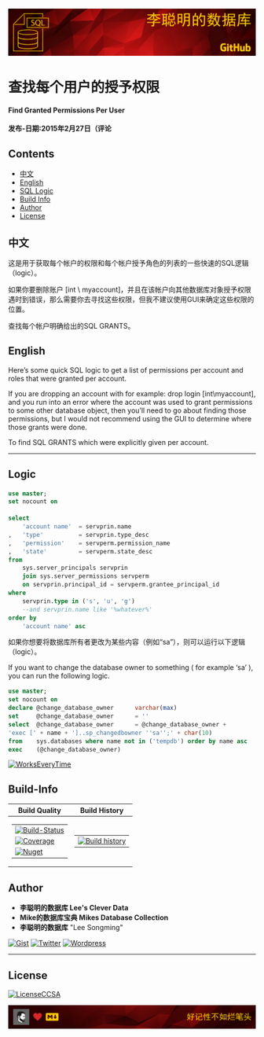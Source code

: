 ![CLEVER DATA GIT REPO](https://raw.githubusercontent.com/LiCongMingDeShujuku/git-resources/master/0-clever-data-github.png "李聪明的数据库")

# 查找每个用户的授予权限
#### Find Granted Permissions Per User
**发布-日期:2015年2月27日（评论**

## Contents

- [中文](#中文)
- [English](#English)
- [SQL Logic](#Logic)
- [Build Info](#Build-Info)
- [Author](#Author)
- [License](#License) 


## 中文
这是用于获取每个帐户的权限和每个帐户授予角色的列表的一些快速的SQL逻辑（logic）。

如果你要删除账户 [int \ myaccount]，并且在该帐户向其他数据库对象授予权限遇时到错误，那么需要你去寻找这些权限，但我不建议使用GUI来确定这些权限的位置。

查找每个帐户明确给出的SQL GRANTS。


## English
Here’s some quick SQL logic to get a list of permissions per account and roles that were granted per account.

If you are dropping an account with for example: drop login [int\myaccount], and you run into an error where the account was used to grant permissions to some other database object, then you’ll need to go about finding those permissions, but I would not recommend using the GUI to determine where those grants were done.

To find SQL GRANTS which were explicitly given per account.

---
## Logic
```SQL
use master;
set nocount on
 
select
	'account name' 	= servprin.name
,   'type' 			= servprin.type_desc
,   'permission' 	= servperm.permission_name
,   'state' 		= servperm.state_desc
from
	sys.server_principals servprin
	join sys.server_permissions servperm
	on servprin.principal_id = servperm.grantee_principal_id
where
	servprin.type in ('s', 'u', 'g')
	--and servprin.name like '%whatever%'
order by
	'account name' asc


```

如果你想要将数据库所有者更改为某些内容（例如“sa”），则可以运行以下逻辑（logic）。

If you want to change the database owner to something ( for example ‘sa’ ), you can run the following logic.

```SQL
use master;
set nocount on
declare @change_database_owner      varchar(max)
set 	@change_database_owner      = ''
select  @change_database_owner      = @change_database_owner + 
'exec [' + name + ']..sp_changedbowner ''sa'';' + char(10)
from    sys.databases where name not in ('tempdb') order by name asc
exec    (@change_database_owner)

```


[![WorksEveryTime](https://forthebadge.com/images/badges/60-percent-of-the-time-works-every-time.svg)](https://shitday.de/)

## Build-Info

| Build Quality | Build History |
|--|--|
|<table><tr><td>[![Build-Status](https://ci.appveyor.com/api/projects/status/pjxh5g91jpbh7t84?svg?style=flat-square)](#)</td></tr><tr><td>[![Coverage](https://coveralls.io/repos/github/tygerbytes/ResourceFitness/badge.svg?style=flat-square)](#)</td></tr><tr><td>[![Nuget](https://img.shields.io/nuget/v/TW.Resfit.Core.svg?style=flat-square)](#)</td></tr></table>|<table><tr><td>[![Build history](https://buildstats.info/appveyor/chart/tygerbytes/resourcefitness)](#)</td></tr></table>|

## Author

- **李聪明的数据库 Lee's Clever Data**
- **Mike的数据库宝典 Mikes Database Collection**
- **李聪明的数据库** "Lee Songming"

[![Gist](https://img.shields.io/badge/Gist-李聪明的数据库-<COLOR>.svg)](https://gist.github.com/congmingshuju)
[![Twitter](https://img.shields.io/badge/Twitter-mike的数据库宝典-<COLOR>.svg)](https://twitter.com/mikesdatawork?lang=en)
[![Wordpress](https://img.shields.io/badge/Wordpress-mike的数据库宝典-<COLOR>.svg)](https://mikesdatawork.wordpress.com/)

---
## License
[![LicenseCCSA](https://img.shields.io/badge/License-CreativeCommonsSA-<COLOR>.svg)](https://creativecommons.org/share-your-work/licensing-types-examples/)

![Lee Songming](https://raw.githubusercontent.com/LiCongMingDeShujuku/git-resources/master/1-clever-data-github.png "李聪明的数据库")

